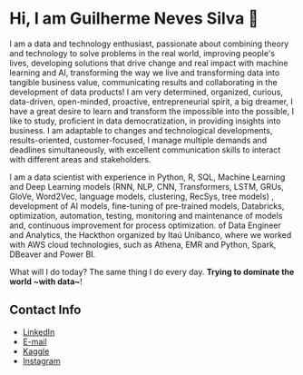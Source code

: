 # Hi, I am Guilherme Neves Silva 👋

I am a data and technology enthusiast, passionate about combining theory and technology to solve problems in the real world, improving people's lives, developing solutions that drive change and real impact with machine learning and AI, transforming the way we live and transforming data into tangible business value, communicating results and collaborating in the development of data products! I am very determined, organized, curious, data-driven, open-minded, proactive, entrepreneurial spirit, a big dreamer, I have a great desire to learn and transform the impossible into the possible, I like to study, proficient in data democratization, in providing insights into business. I am adaptable to changes and technological developments, results-oriented, customer-focused, I manage multiple demands and deadlines simultaneously, with excellent communication skills to interact with different areas and stakeholders.

I am a data scientist with experience in Python, R, SQL, Machine Learning and Deep Learning models (RNN, NLP, CNN, Transformers, LSTM, GRUs, GloVe, Word2Vec, language models, clustering, RecSys, tree models) , development of AI models, fine-tuning of pre-trained models, Databricks, optimization, automation, testing, monitoring and maintenance of models and, continuous improvement for process optimization. of Data Engineer and Analytics, the Hackthon organized by Itaú Unibanco, where we worked with AWS cloud technologies, such as Athena, EMR and Python, Spark, DBeaver and Power BI.

What will I do today? The same thing I do every day. **Trying to dominate the world ~with data~**!

## Contact Info
* [LinkedIn](#https://www.linkedin.com/in/guilherme-neves-silva/)
* [E-mail](#guinevess10@gmail.com)
* [Kaggle](#https://www.kaggle.com/guilhermedasneves)
* [Instagram](#https://www.instagram.com/guineves.py/)

